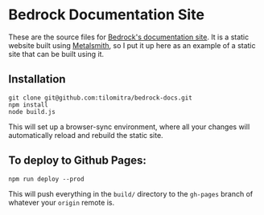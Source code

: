 # Bedrock Documentation Site
These are the source files for [Bedrock's documentation site](https://tilomitra.github.io/bedrock). It is a static website built using [Metalsmith](http://metalsmith.io), so I put it up here as an example of a static site that can be built using it.

## Installation

```
git clone git@github.com:tilomitra/bedrock-docs.git
npm install
node build.js
```

This will set up a browser-sync environment, where all your changes will automatically reload and rebuild the static site.

## To deploy to Github Pages:
```
npm run deploy --prod
```

This will push everything in the `build/` directory to the `gh-pages` branch of whatever your `origin` remote is. 